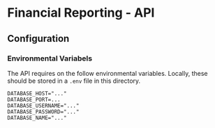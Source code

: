 # Financial Reporting - API

## Configuration

### Environmental Variabels

The API requires on the follow environmental variables. Locally, these should be stored in a `.env` file in this directory.

```
DATABASE_HOST="..."
DATABASE_PORT=...
DATABASE_USERNAME="..."
DATABASE_PASSWORD="..."
DATABASE_NAME="..."
```
